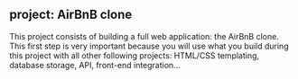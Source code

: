 project: AirBnB clone
-------------------------------------------------------------------
This project consists of building a full web application: the AirBnB clone.
This first step is very important because you will use what you build during this project with all other following projects: HTML/CSS templating, database storage, API, front-end integration…

